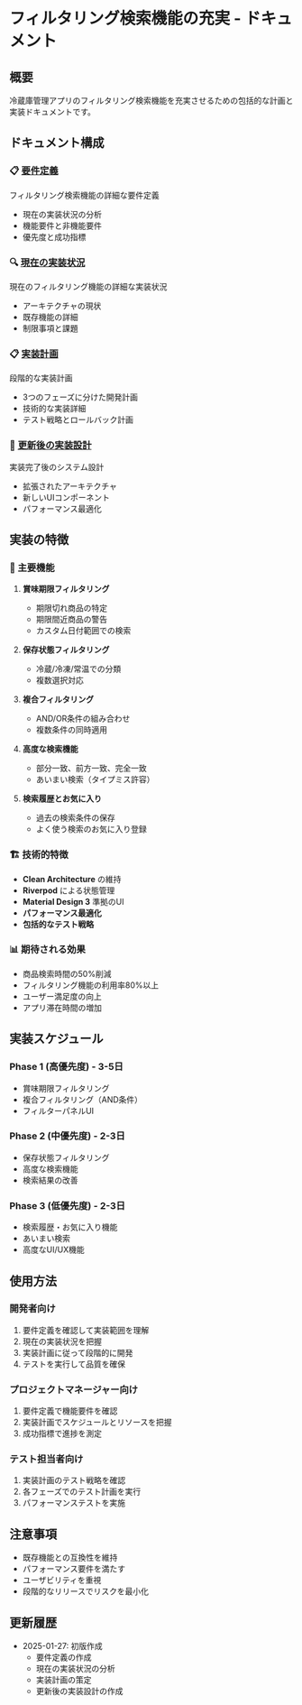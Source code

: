 # フィルタリング検索機能の充実 - ドキュメント

## 概要
冷蔵庫管理アプリのフィルタリング検索機能を充実させるための包括的な計画と実装ドキュメントです。

## ドキュメント構成

### 📋 [要件定義](./requirements.md)
フィルタリング検索機能の詳細な要件定義
- 現在の実装状況の分析
- 機能要件と非機能要件
- 優先度と成功指標

### 🔍 [現在の実装状況](./current_implementation.yaml)
現在のフィルタリング機能の詳細な実装状況
- アーキテクチャの現状
- 既存機能の詳細
- 制限事項と課題

### 📋 [実装計画](./modification_plan.yaml)
段階的な実装計画
- 3つのフェーズに分けた開発計画
- 技術的な実装詳細
- テスト戦略とロールバック計画

### 🚀 [更新後の実装設計](./updated_implementation.yaml)
実装完了後のシステム設計
- 拡張されたアーキテクチャ
- 新しいUIコンポーネント
- パフォーマンス最適化

## 実装の特徴

### 🎯 主要機能
1. **賞味期限フィルタリング**
   - 期限切れ商品の特定
   - 期限間近商品の警告
   - カスタム日付範囲での検索

2. **保存状態フィルタリング**
   - 冷蔵/冷凍/常温での分類
   - 複数選択対応

3. **複合フィルタリング**
   - AND/OR条件の組み合わせ
   - 複数条件の同時適用

4. **高度な検索機能**
   - 部分一致、前方一致、完全一致
   - あいまい検索（タイプミス許容）

5. **検索履歴とお気に入り**
   - 過去の検索条件の保存
   - よく使う検索のお気に入り登録

### 🏗️ 技術的特徴
- **Clean Architecture** の維持
- **Riverpod** による状態管理
- **Material Design 3** 準拠のUI
- **パフォーマンス最適化**
- **包括的なテスト戦略**

### 📊 期待される効果
- 商品検索時間の50%削減
- フィルタリング機能の利用率80%以上
- ユーザー満足度の向上
- アプリ滞在時間の増加

## 実装スケジュール

### Phase 1 (高優先度) - 3-5日
- 賞味期限フィルタリング
- 複合フィルタリング（AND条件）
- フィルターパネルUI

### Phase 2 (中優先度) - 2-3日
- 保存状態フィルタリング
- 高度な検索機能
- 検索結果の改善

### Phase 3 (低優先度) - 2-3日
- 検索履歴・お気に入り機能
- あいまい検索
- 高度なUI/UX機能

## 使用方法

### 開発者向け
1. 要件定義を確認して実装範囲を理解
2. 現在の実装状況を把握
3. 実装計画に従って段階的に開発
4. テストを実行して品質を確保

### プロジェクトマネージャー向け
1. 要件定義で機能要件を確認
2. 実装計画でスケジュールとリソースを把握
3. 成功指標で進捗を測定

### テスト担当者向け
1. 実装計画のテスト戦略を確認
2. 各フェーズでのテスト計画を実行
3. パフォーマンステストを実施

## 注意事項

- 既存機能との互換性を維持
- パフォーマンス要件を満たす
- ユーザビリティを重視
- 段階的なリリースでリスクを最小化

## 更新履歴

- 2025-01-27: 初版作成
  - 要件定義の作成
  - 現在の実装状況の分析
  - 実装計画の策定
  - 更新後の実装設計の作成

